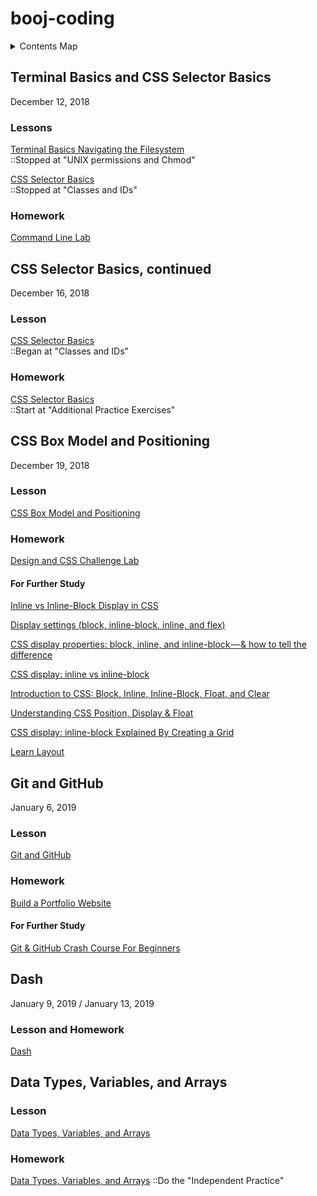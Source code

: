 # booj-coding

<details>
  <summary>Contents Map</summary>
  <ol>
    <li><a href="#terminal-basics-and-css-selector-basics">Terminal Basics and CSS Selector Basics</a></li>    
    <li><a href="#css-selector-basics-continued">CSS Selector Basics, continued</a></li>
    <li><a href="#css-box-model-and-positioning">CSS Box Model and Positioning</a></li>
    <li><a href="#git-and-github">Git and GitHub</a></li>
    <li><a href="#dash-part-1">Dash: Part 1</a></li>
    <li><a href="#data-types-variables-and-arrays">Data Types, Variables, and Arrays</a></li>
  </ol>
</details>



## Terminal Basics and CSS Selector Basics
December 12, 2018

### Lessons
[Terminal Basics Navigating the Filesystem](https://github.com/micahwierenga/terminal-basics-navigating-the-filesystem/)<br>
::Stopped at "UNIX permissions and Chmod"

[CSS Selector Basics](https://github.com/micahwierenga/css-selector-basics/)<br>
::Stopped at "Classes and IDs"

### Homework
[Command Line Lab](https://github.com/micahwierenga/command-line-lab/)


## CSS Selector Basics, continued
December 16, 2018

### Lesson
[CSS Selector Basics](https://github.com/micahwierenga/css-selector-basics/)<br>
::Began at "Classes and IDs"

### Homework
[CSS Selector Basics](https://github.com/micahwierenga/css-selector-basics/)<br>
::Start at "Additional Practice Exercises"


## CSS Box Model and Positioning
December 19, 2018

### Lesson
[CSS Box Model and Positioning](https://github.com/micahwierenga/css-box-model-and-positioning/)

### Homework
[Design and CSS Challenge Lab](https://github.com/micahwierenga/design-and-css-challenge-lab/)

#### For Further Study
[Inline vs Inline-Block Display in CSS](https://alligator.io/css/display-inline-vs-inline-block/)

[Display settings (block, inline-block, inline, and flex)](https://www.youtube.com/watch?v=02EDOT5xYQk)

[CSS display properties: block, inline, and inline-block — & how to tell the difference](https://medium.com/@DaphneWatson/css-display-properties-block-inline-and-inline-block-how-to-tell-the-difference-7d3a1e6e3051)

[CSS display: inline vs inline-block](https://stackoverflow.com/questions/9189810/css-display-inline-vs-inline-block)

[Introduction to CSS: Block, Inline, Inline-Block, Float, and Clear](https://www.youtube.com/watch?v=kYQomYe9ejU)

[Understanding CSS Position, Display & Float](https://medium.com/@mautayro/understanding-css-position-display-float-87f9727334b2)

[CSS display: inline-block Explained By Creating a Grid](https://www.youtube.com/watch?v=I3zAKyLRciU)

[Learn Layout](http://learnlayout.com/)


## Git and GitHub
January 6, 2019

### Lesson
[Git and GitHub](https://github.com/micahwierenga/git-and-github/)

### Homework
[Build a Portfolio Website](https://github.com/micahwierenga/build-a-website)

#### For Further Study

[Git & GitHub Crash Course For Beginners](https://www.youtube.com/watch?v=SWYqp7iY_Tc&t=1632s)


## Dash
January 9, 2019 / January 13, 2019

### Lesson and Homework
[Dash](https://dash.generalassemb.ly/)


## Data Types, Variables, and Arrays

### Lesson
[Data Types, Variables, and Arrays](https://github.com/micahwierenga/js-data-types/)

### Homework
[Data Types, Variables, and Arrays](https://github.com/micahwierenga/js-data-types/)
::Do the "Independent Practice"
